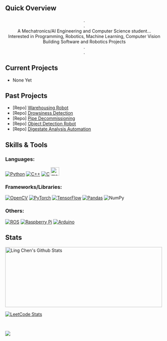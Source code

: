 <!---
<a href="https://github.com/LingC2001" target="_blank" rel="noreferrer"> <img src="https://www.huntingtonsociety.ca/wp-content/uploads/2013/11/Stary-Night-Sky-1026x320.jpg" width=100%/> </a>
--->
## Quick Overview
<p align="center">
  .<br>
  .<br>
  A Mechatronics/AI Engineering and Computer Science student... <br>
  Interested in Programming, Robotics, Machine Learning, Computer Vision<br>
  Building Software and Robotics Projects <br>
  .<br>
  .<br>
</p>

## Current Projects
- None Yet

## Past Projects
- [Repo] [Warehousing Robot](https://github.com/jjah0001/ECE4191G11)
- [Repo] [Drowsiness Detection](https://github.com/LingC2001/Drowsiness-Detection-FYP)
- [Repo] [Pipe Decommissioning](https://github.com/LingC2001/pipeline-decommissioning)
- [Repo] [Object Detection Robot](https://github.com/LingC2001/Object-Detection-Robot)
- [Repo] [Digestate Analysis Automation](https://github.com/LingC2001/Digestate-Analysis-Automation) 


## Skills & Tools
<h3 align="left">Languages:</h3>

[![Python](https://img.shields.io/badge/python-3670A0?style=for-the-badge&logo=python&logoColor=ffdd54)](https://www.python.org/)
[![C++](https://img.shields.io/badge/c++-%2300599C.svg?style=for-the-badge&logo=c%2B%2B&logoColor=white)](https://cplusplus.com/doc/tutorial/)
[![C](https://img.shields.io/badge/c-%2300599C.svg?style=for-the-badge&logo=c&logoColor=white)](https://cplusplus.com/doc/tutorial/)
<a href="https://au.mathworks.com/products/matlab.html"><img src="https://i.imgur.com/B06B0XM.jpeg" alt="matlab" height="27"/></a>

<h3 align="left">Frameworks/Libraries:</h3>

[![OpenCV](https://img.shields.io/badge/opencv-%23white.svg?style=for-the-badge&logo=opencv&logoColor=white)](https://opencv.org/)
[![PyTorch](https://img.shields.io/badge/PyTorch-%23EE4C2C.svg?style=for-the-badge&logo=PyTorch&logoColor=white)](https://pytorch.org/)
[![TensorFlow](https://img.shields.io/badge/TensorFlow-%23FF6F00.svg?style=for-the-badge&logo=TensorFlow&logoColor=white)](https://www.tensorflow.org/)
[![Pandas](https://img.shields.io/badge/pandas-%23150458.svg?style=for-the-badge&logo=pandas&logoColor=white)](https://pandas.pydata.org/)
![NumPy](https://img.shields.io/badge/numpy-%23013243.svg?style=for-the-badge&logo=numpy&logoColor=white)

<h3 align="left">Others:</h3>

[![ROS](https://img.shields.io/badge/ros-%230A0FF9.svg?style=for-the-badge&logo=ros&logoColor=white)](https://www.ros.org/)
[![Raspberry Pi](https://img.shields.io/badge/-RaspberryPi-C51A4A?style=for-the-badge&logo=Raspberry-Pi)](https://www.raspberrypi.com/)
[![Arduino](https://img.shields.io/badge/-Arduino-00979D?style=for-the-badge&logo=Arduino&logoColor=white)](https://www.arduino.cc/)


<!---
<h3 align="left">Connect with me:</h3>

[![Gmail](https://img.shields.io/badge/Gmail-D14836?style=for-the-badge&logo=gmail&logoColor=white)](mailto:LingC2001@gmail.com)
[![Linkedin](https://img.shields.io/badge/linkedin-%230077B5.svg?style=for-the-badge&logo=linkedin&logoColor=white)](https://linkedin.com/in/ling-chen-b7a7971a4)
--->

## Stats
<a>  
  <a href="https://github.com/lingc2001"><img alt="Ling Chen's Github Stats" src="https://denvercoder1-github-readme-stats.vercel.app/api?username=lingc2001&show_icons=true&include_all_commits=true&count_private=true&theme=react&border_color=46464a&bg_color=111112&title_color=F85D7F&icon_color=F8D866" height="192px" width="500px"/></a>
  
  [![LeetCode Stats](https://leetcard.jacoblin.cool/LingC2001?theme=dark&ext=heatmap&hide=ranking&width=500&height=300)](https://leetcode.com/LingC2001/) 
  
  <!--- 
   <a href="https://github.com/lingc2001"><img alt="Ling Chen's Top Languages" src="https://denvercoder1-github-readme-stats.vercel.app/api/top-langs/?username=lingc2001&langs_count=8&layout=compact&theme=react&border_color=7F3FBF&bg_color=0D1117&title_color=F85D7F&icon_color=F8D866" height="192px" width="49.5%"/></a>
  --->
  
  <br/>
</a>

<!--- 
<p align="center">
  <a href="https://github.com/lingc2001">
    <img src="https://github-profile-summary-cards.vercel.app/api/cards/profile-details?username=lingc2001&theme=radical" alt="Ling Chen's GitHub Contribution"/>
  </a>
</p>
--->

![](https://komarev.com/ghpvc/?username=lingc2001&color=blueviolet&style=for-the-badge)




